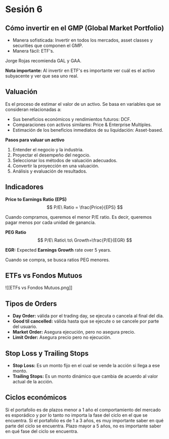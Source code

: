 # Sesión 6

## Cómo invertir en el GMP (Global Market Portfolio)

* Manera sofisticada: Invertir en todos los mercados, asset classes y securities que componen el GMP.
* Manera fácil: ETF's.

Jorge Rojas recomienda GAL y GAA.

**Nota importante:** Al invertir en ETF's es importante ver cuál es el activo subyacente y ver que sea uno real.

## Valuación
Es el proceso de estimar el valor de un activo. Se basa en variables que se consideran relacionadas a:
- Sus beneficios económicos y rendimientos futuros: DCF.
- Comparaciones con activos similares: Price & Enterprise Multiples.
- Estimación de los beneficios inmediatos de su liquidación: Asset-based.

**Pasos para valuar un activo**

1. Entender el negocio y la industria.
2. Proyectar el desempeño del negocio.
3. Seleccionar los métodos de valuación adecuados.
4. Convertir la proyección en una valuación.
5. Análisis y evaluación de resultados.

## Indicadores

**Price to Earnings Ratio (EPS)**
$$
P/E\ Ratio = \frac{Price}{EPS}
$$

Cuando compramos, queremos el menor P/E ratio. Es decir, queremos pagar menos por cada unidad de ganancia.

**PEG Ratio**
$$
P/E\ Ratio\ to\ Growth=\frac{P/E}{EGR}
$$

**EGR:** Expected **Earnings Growth** rate over 5 years.

Cuando se compra, se busca ratios PEG menores.

## ETFs vs Fondos Mutuos
![[ETFs vs Fondos Mutuos.png]]

## Tipos de Orders
- **Day Order:** válida por el trading day, se ejecuta o cancela al final del día.
- **Good til cancelled:** válida hasta que se ejecute o se cancele por parte del usuario.
- **Market Order:** Asegura ejecución, pero no asegura precio.
- **Limit Order:** Asegura precio pero no ejecución.

## Stop Loss y Trailing Stops
- **Stop Loss:** Es un monto fijo en el cual se vende la acción si llega a ese monto.
- **Trailing Stops:** Es un monto dinámico que cambia de acuerdo al valor actual de la acción.

## Ciclos económicos
Si el portafolio es de plazos menor a 1 año el comportamiento del mercado es esporádico y por lo tanto no importa la fase del ciclo en el que se encuentra.
Si el portafolio es de 1 a 3 años, es muy importante saber en qué parte del ciclo se encuentra.
Plazo mayor a 5 años, no es importante saber en qué fase del ciclo se encuentra.

